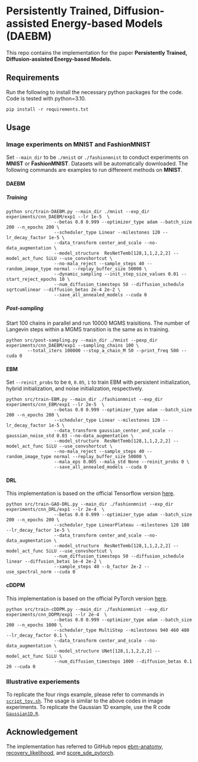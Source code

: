 # Persistently Trained, Diffusion-assisted Energy-based Models (DAEBM)


This repo contains the implementation for the paper **Persistently Trained, Diffusion-assisted Energy-based Models.**


## Requirements
Run the following to install the necessary python packages for the code. Code is tested with python=3.10.
```
pip install -r requirements.txt
```

## Usage
### Image experiments on MNIST and FashionMNIST
Set `--main_dir` to be `./mnist` or `./fashionmnist` to conduct experiments on **MNIST** or **FashionMNIST**. Datasets will be automatically downloaded. The following commands are examples to run differeent methods on **MNIST**.
#### DAEBM
##### Training
```angular2
python src/train-DAEBM.py --main_dir ./mnist --exp_dir experiments/cnn_DAEBM/exp1 --lr 1e-5  \
                  --betas 0.0 0.999 --optimizer_type adam --batch_size 200 --n_epochs 200 \
                  --scheduler_type Linear --milestones 120 --lr_decay_factor 1e-5 \
                  --data_transform center_and_scale --no-data_augmentation \
                  --model_structure  ResNetTemb[128,1,1,2,2,2] --model_act_func SiLU --use_convshortcut \
                  --no-mala_reject --sample_steps 40 --random_image_type normal --replay_buffer_size 50000 \
                  --dynamic_sampling --init_step_size_values 0.01 --start_reject_epochs 10 \
                  --num_diffusion_timesteps 50 --diffusion_schedule sqrtcumlinear --diffusion_betas 2e-4 2e-2 \
                  --save_all_annealed_models --cuda 0
```
##### Post-sampling
Start 100 chains in parallel and run 10000 MGMS traisitions. The number of Langevin steps within a MGMS transition is the same as in training.
```
python src/post-sampling.py --main_dir ./mnist --pexp_dir experiments/cnn_DAEBM/exp1 --sampling_chains 100 \
        --total_iters 100000 --stop_a_chain_M 50 --print_freq 500 --cuda 0
```

#### EBM
Set `--reinit_probs` to be `0`, `0.05`, `1` to train EBM with persistent initialization, hybrid initialization, and noise initialization, respectively.
```angular2
python src/train-EBM.py --main_dir ./fashionmnist --exp_dir experiments/cnn_EBM/exp1 --lr 2e-5  \
                  --betas 0.0 0.999 --optimizer_type adam --batch_size 200 --n_epochs 200 \
                  --scheduler_type Linear --milestones 120 --lr_decay_factor 1e-5 \
                  --data_transform gaussian_center_and_scale --gaussian_noise_std 0.03 --no-data_augmentation \
                  --model_structure  ResNetTemb[128,1,1,2,2,2] --model_act_func SiLU --use_convshortcut \
                  --no-mala_reject --sample_steps 40 --random_image_type normal --replay_buffer_size 50000 \
                  --mala_eps 0.005 --mala_std None --reinit_probs 0 \
                  --save_all_annealed_models --cuda 0
```

#### DRL
This implementation is based on the official Tensorflow version [here](https://github.com/ruiqigao/recovery_likelihood).
```
python src/train-GAO-DRL.py --main_dir ./fashionmnist --exp_dir experiments/cnn_DRL/exp1 --lr 2e-4  \
                  --betas 0.0 0.999 --optimizer_type adam --batch_size 200 --n_epochs 200 \
                  --scheduler_type LinearPlateau --milestones 120 180 --lr_decay_factor 1e-5 \
                  --data_transform center_and_scale --no-data_augmentation \
                  --model_structure  ResNetTemb[128,1,1,2,2,2] --model_act_func SiLU --use_convshortcut \
                  --num_diffusion_timesteps 50 --diffusion_schedule linear --diffusion_betas 1e-4 2e-2 \
                  --sample_steps 40 --b_factor 2e-2 --use_spectral_norm --cuda 0
```


#### cDDPM
This implementation is based on the official PyTorch version   [here](https://github.com/yang-song/score_sde_pytorch).
```
python src/train-cDDPM.py --main_dir ./fashionmnist --exp_dir experiments/cnn_DDPM/exp1 --lr 2e-4  \
                  --betas 0.0 0.999 --optimizer_type adam --batch_size 200 --n_epochs 1000 \
                  --scheduler_type MultiStep --milestones 940 460 480 --lr_decay_factor 0.1 \
                  --data_transform center_and_scale --no-data_augmentation \
                  --model_structure UNet[128,1,1,2,2,2] --model_act_func SiLU \
                  --num_diffusion_timesteps 1000 --diffusion_betas 0.1 20 --cuda 0
```


###  Illustrative experiements
To replicate the four rings example, please refer to commands in [`script_toy.sh`](./script_toy.sh). The usage is similar to the above codes in image experiments. To replicate the Gaussian 1D example, use the R code [`Gaussian1D.R`](./Gaussian1D/Gaussian1D.R).


## Acknowledgement
The implementation has referred to GitHub repos [ebm-anatomy](https://github.com/point0bar1/ebm-anatomy), [recovery_likelihood](https://github.com/yang-song/score_sde_pytorch), and [score_sde_pytorch](https://github.com/yang-song/score_sde_pytorch).
